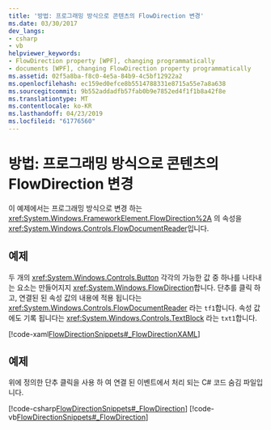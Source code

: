 ```yaml
---
title: '방법: 프로그래밍 방식으로 콘텐츠의 FlowDirection 변경'
ms.date: 03/30/2017
dev_langs:
- csharp
- vb
helpviewer_keywords:
- FlowDirection property [WPF], changing programmatically
- documents [WPF], changing FlowDirection property programmatically
ms.assetid: 02f5a8ba-f8c0-4e5a-84b9-4c5bf12922a2
ms.openlocfilehash: ec159ed0efce8b5514788331e8715a55e7a8a638
ms.sourcegitcommit: 9b552addadfb57fab0b9e7852ed4f1f1b8a42f8e
ms.translationtype: MT
ms.contentlocale: ko-KR
ms.lasthandoff: 04/23/2019
ms.locfileid: "61776560"
---
```

# <a name="how-to-change-the-flowdirection-of-content-programmatically"></a>방법: 프로그래밍 방식으로 콘텐츠의 FlowDirection 변경
이 예제에서는 프로그래밍 방식으로 변경 하는 <xref:System.Windows.FrameworkElement.FlowDirection%2A> 의 속성을 <xref:System.Windows.Controls.FlowDocumentReader>입니다.  
  
## <a name="example"></a>예제  
 두 개의 <xref:System.Windows.Controls.Button> 각각의 가능한 값 중 하나를 나타내는 요소는 만들어지지 <xref:System.Windows.FlowDirection>합니다. 단추를 클릭 하 고, 연결된 된 속성 값의 내용에 적용 됩니다는 <xref:System.Windows.Controls.FlowDocumentReader> 라는 `tf1`합니다.  속성 값에도 기록 됩니다는 <xref:System.Windows.Controls.TextBlock> 라는 `txt1`합니다.  
  
 [!code-xaml[FlowDirectionSnippets#_FlowDirectionXAML](~/samples/snippets/csharp/VS_Snippets_Wpf/FlowDirectionSnippets/CSharp/Window1.xaml#_flowdirectionxaml)]  
  
## <a name="example"></a>예제  
 위에 정의한 단추 클릭을 사용 하 여 연결 된 이벤트에서 처리 되는 C# 코드 숨김 파일입니다.  
  
 [!code-csharp[FlowDirectionSnippets#_FlowDirection](~/samples/snippets/csharp/VS_Snippets_Wpf/FlowDirectionSnippets/CSharp/Window1.xaml.cs#_flowdirection)]
 [!code-vb[FlowDirectionSnippets#_FlowDirection](~/samples/snippets/visualbasic/VS_Snippets_Wpf/FlowDirectionSnippets/VisualBasic/Window1.xaml.vb#_flowdirection)]
